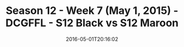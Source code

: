 ---
title: Season 12 - Week 7 (May 1, 2015) - DCGFFL - S12 Black vs S12 Maroon
teams-score:
- team: _teams/s12-black.md
  score:
- team: _teams/s12-maroon.md
  score: 13
mvp: Dewayne Alexander (Black), Kevin Zajac (Maroon)
game-ball: Andy Pratt (Black), Daniel Erkenbrack (Maroon)
season: 12
week: 7
date: '2016-05-01T20:16:02'
pageid: season-12-week-7-may-1-2015-4173-vs-4180
---